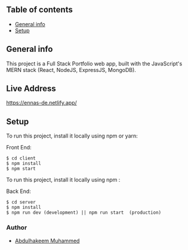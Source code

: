 
## Table of contents

- [General info](#general-info)
- [Setup](#setup)

## General info

This project is a Full Stack Portfolio web app, built with the JavaScript's MERN stack (React, NodeJS, ExpressJS, MongoDB).

## Live Address
https://ennas-de.netlify.app/

## Setup

To run this project, install it locally using npm or yarn:

Front End:

```
$ cd client
$ npm install
$ npm start
```

To run this project, install it locally using npm :

Back End:

```
$ cd server
$ npm install
$ npm run dev (development) || npm run start  (production)
```

### Author

- [Abdulhakeem Muhammed](https://abdulhakeem-muhammed.netlify.app/)
